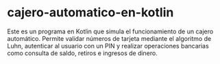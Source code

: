 # cajero-automatico-en-kotlin
Este es un programa en Kotlin que simula el funcionamiento de un cajero automático. Permite validar números de tarjeta mediante el algoritmo de Luhn, autenticar al usuario con un PIN y realizar operaciones bancarias como consulta de saldo, retiros e ingresos de dinero.
